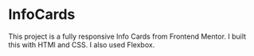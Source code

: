 # InfoCards 

This project is a fully responsive Info Cards from Frontend Mentor. I built this with HTMl and CSS. I also used Flexbox. 
